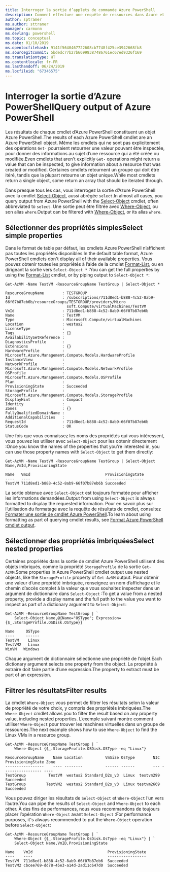 ```yaml
---
title: Interroger la sortie d’applets de commande Azure PowerShell
description: Comment effectuer une requête de ressources dans Azure et mettre en forme les résultats.
author: sptramer
ms.author: sttramer
manager: carmonm
ms.devlang: powershell
ms.topic: conceptual
ms.date: 01/10/2019
ms.openlocfilehash: 9141f5640467722608cb7748f425ce3942668fb8
ms.sourcegitcommit: 5bdedc77b27b66998387486761ec67ed9326f169
ms.translationtype: HT
ms.contentlocale: fr-FR
ms.lasthandoff: 06/24/2019
ms.locfileid: "67346575"
---
```

# <a name="query-output-of-azure-powershell"></a><span data-ttu-id="b1a8e-103">Interroger la sortie d’Azure PowerShell</span><span class="sxs-lookup"><span data-stu-id="b1a8e-103">Query output of Azure PowerShell</span></span> 

<span data-ttu-id="b1a8e-104">Les résultats de chaque cmdlet d’Azure PowerShell constituent un objet Azure PowerShell.</span><span class="sxs-lookup"><span data-stu-id="b1a8e-104">The results of each Azure PowerShell cmdlet are an Azure PowerShell object.</span></span> <span data-ttu-id="b1a8e-105">Même les cmdlets qui ne sont pas explicitement des opérations `Get-` pourraient retourner une valeur pouvant être inspectée, pour donner des informations au sujet d’une ressource qui a été créée ou modifiée.</span><span class="sxs-lookup"><span data-stu-id="b1a8e-105">Even cmdlets that aren't explicitly `Get-` operations might return a value that can be inspected, to give information about a resource that was created or modified.</span></span> <span data-ttu-id="b1a8e-106">Certaines cmdlets retournent un groupe qui doit être itéré, tandis que la plupart retourne un objet unique.</span><span class="sxs-lookup"><span data-stu-id="b1a8e-106">While most cmdlets return a single object, some return an array that should be iterated through.</span></span>

<span data-ttu-id="b1a8e-107">Dans presque tous les cas, vous interrogez la sortie d’Azure PowerShell avec la cmdlet [Select-Object](/powershell/module/Microsoft.PowerShell.Utility/Select-Object), aussi abrégée `select`.</span><span class="sxs-lookup"><span data-stu-id="b1a8e-107">In almost all cases, you query output from Azure PowerShell with the [Select-Object](/powershell/module/Microsoft.PowerShell.Utility/Select-Object) cmdlet, often abbreviated to `select`.</span></span> <span data-ttu-id="b1a8e-108">Une sortie peut être filtrée avec [Where-Object](/powershell/module/Microsoft.PowerShell.Core/Where-Object), ou son alias `where`.</span><span class="sxs-lookup"><span data-stu-id="b1a8e-108">Output can be filtered with [Where-Object](/powershell/module/Microsoft.PowerShell.Core/Where-Object), or its alias `where`.</span></span>

## <a name="select-simple-properties"></a><span data-ttu-id="b1a8e-109">Sélectionner des propriétés simples</span><span class="sxs-lookup"><span data-stu-id="b1a8e-109">Select simple properties</span></span>

<span data-ttu-id="b1a8e-110">Dans le format de table par défaut, les cmdlets Azure PowerShell n’affichent pas toutes les propriétés disponibles.</span><span class="sxs-lookup"><span data-stu-id="b1a8e-110">In the default table format, Azure PowerShell cmdlets don't display all of their available properties.</span></span> <span data-ttu-id="b1a8e-111">Vous pouvez obtenir toutes les propriétés à l’aide de la cmdlet [Format-List](/powershell/module/microsoft.powershell.utility/format-list), ou en dirigeant la sortie vers `Select-Object *` :</span><span class="sxs-lookup"><span data-stu-id="b1a8e-111">You can get the full properties by using the [Format-List](/powershell/module/microsoft.powershell.utility/format-list) cmdlet, or by piping output to `Select-Object *`:</span></span>

```azurepowershell-interactive
Get-AzVM -Name TestVM -ResourceGroupName TestGroup | Select-Object *
```

```output
ResourceGroupName        : TESTGROUP
Id                       : /subscriptions/711d8ed1-b888-4c52-8ab9-66f07b87eb6b/resourceGroups/TESTGROUP/providers/Micro
                           soft.Compute/virtualMachines/TestVM
VmId                     : 711d8ed1-b888-4c52-8ab9-66f07b87eb6b
Name                     : TestVM
Type                     : Microsoft.Compute/virtualMachines
Location                 : westus2
LicenseType              :
Tags                     : {}
AvailabilitySetReference :
DiagnosticsProfile       :
Extensions               : {}
HardwareProfile          : Microsoft.Azure.Management.Compute.Models.HardwareProfile
InstanceView             :
NetworkProfile           : Microsoft.Azure.Management.Compute.Models.NetworkProfile
OSProfile                : Microsoft.Azure.Management.Compute.Models.OSProfile
Plan                     :
ProvisioningState        : Succeeded
StorageProfile           : Microsoft.Azure.Management.Compute.Models.StorageProfile
DisplayHint              : Compact
Identity                 :
Zones                    : {}
FullyQualifiedDomainName :
AdditionalCapabilities   :
RequestId                : 711d8ed1-b888-4c52-8ab9-66f07b87eb6b
StatusCode               : OK
```

<span data-ttu-id="b1a8e-112">Une fois que vous connaissez les noms des propriétés qui vous intéressent, vous pouvez les utiliser avec `Select-Object` pour les obtenir directement :</span><span class="sxs-lookup"><span data-stu-id="b1a8e-112">Once you know the names of the properties that you're interested in, you can use those property names with `Select-Object` to get them directly:</span></span>

```azurepowershell-interactive
Get-AzVM -Name TestVM -ResourceGroupName TestGroup | Select-Object Name,VmId,ProvisioningState
```

```output
Name   VmId                                 ProvisioningState
----   ----                                 -----------------
TestVM 711d8ed1-b888-4c52-8ab9-66f07b87eb6b Succeeded
```

<span data-ttu-id="b1a8e-113">La sortie obtenue avec `Select-Object` est toujours formatée pour afficher les informations demandées.</span><span class="sxs-lookup"><span data-stu-id="b1a8e-113">Output from using `Select-Object` is always formatted to display the requested information.</span></span> <span data-ttu-id="b1a8e-114">Pour en savoir plus sur l’utilisation du formatage avec la requête de résultats de cmdlet, consultez [Formater une sortie de cmdlet Azure PowerShell](formatting-output.md).</span><span class="sxs-lookup"><span data-stu-id="b1a8e-114">To learn about using formatting as part of querying cmdlet results, see [Format Azure PowerShell cmdlet output](formatting-output.md).</span></span>

## <a name="select-nested-properties"></a><span data-ttu-id="b1a8e-115">Sélectionner des propriétés imbriquées</span><span class="sxs-lookup"><span data-stu-id="b1a8e-115">Select nested properties</span></span>

<span data-ttu-id="b1a8e-116">Certaines propriétés dans la sortie de cmdlet Azure PowerShell utilisent des objets imbriqués, comme la propriété `StorageProfile` de la sortie `Get-AzVM`.</span><span class="sxs-lookup"><span data-stu-id="b1a8e-116">Some properties in Azure PowerShell cmdlet output use nested objects, like the `StorageProfile` property of `Get-AzVM` output.</span></span> <span data-ttu-id="b1a8e-117">Pour obtenir une valeur d’une propriété imbriquée, renseignez un nom d’affichage et le chemin d’accès complet à la valeur que vous souhaitez inspecter dans un argument de dictionnaire dans `Select-Object` :</span><span class="sxs-lookup"><span data-stu-id="b1a8e-117">To get a value from a nested property, provide a display name and the full path to the value you want to inspect as part of a dictionary argument to `Select-Object`:</span></span>

```azurepowershell-interactive
Get-AzVM -ResourceGroupName TestGroup | `
    Select-Object Name,@{Name="OSType"; Expression={$_.StorageProfile.OSDisk.OSType}}
```

```output
Name     OSType
----     ------
TestVM    Linux
TestVM2   Linux
WinVM   Windows
```

<span data-ttu-id="b1a8e-118">Chaque argument de dictionnaire sélectionne une propriété de l’objet.</span><span class="sxs-lookup"><span data-stu-id="b1a8e-118">Each dictionary argument selects one property from the object.</span></span> <span data-ttu-id="b1a8e-119">La propriété à extraire doit faire partie d’une expression.</span><span class="sxs-lookup"><span data-stu-id="b1a8e-119">The property to extract must be part of an expression.</span></span>

## <a name="filter-results"></a><span data-ttu-id="b1a8e-120">Filtrer les résultats</span><span class="sxs-lookup"><span data-stu-id="b1a8e-120">Filter results</span></span> 

<span data-ttu-id="b1a8e-121">La cmdlet `Where-Object` vous permet de filtrer les résultats selon la valeur de propriété de votre choix, y compris des propriétés imbriquées.</span><span class="sxs-lookup"><span data-stu-id="b1a8e-121">The `Where-Object` cmdlet allows you to filter the result based on any property value, including nested properties.</span></span> <span data-ttu-id="b1a8e-122">L’exemple suivant montre comment utiliser `Where-Object` pour trouver les machines virtuelles dans un groupe de ressources.</span><span class="sxs-lookup"><span data-stu-id="b1a8e-122">The next example shows how to use `Where-Object` to find the Linux VMs in a resource group.</span></span>

```azurepowershell-interactive
Get-AzVM -ResourceGroupName TestGroup | `
    Where-Object {$_.StorageProfile.OSDisk.OSType -eq "Linux"}
```

```output
ResourceGroupName    Name Location          VmSize OsType        NIC ProvisioningState Zone
-----------------    ---- --------          ------ ------        --- ----------------- ----
TestGroup          TestVM  westus2 Standard_D2s_v3  Linux  testvm299         Succeeded
TestGroup         TestVM2  westus2 Standard_D2s_v3  Linux testvm2669         Succeeded
```

<span data-ttu-id="b1a8e-123">Vous pouvez diriger les résultats de `Select-Object` et `Where-Object` l’un vers l’autre.</span><span class="sxs-lookup"><span data-stu-id="b1a8e-123">You can pipe the results of `Select-Object` and `Where-Object` to each other.</span></span> <span data-ttu-id="b1a8e-124">À des fins de performances, nous vous recommandons de toujours placer l’opération `Where-Object` avant `Select-Object` :</span><span class="sxs-lookup"><span data-stu-id="b1a8e-124">For performance purposes, it's always recommended to put the `Where-Object` operation before `Select-Object`:</span></span>

```azurepowershell-interactive
Get-AzVM -ResourceGroupName TestGroup | `
    Where-Object {$_.StorageProfile.OsDisk.OsType -eq "Linux"} | `
    Select-Object Name,VmID,ProvisioningState
```

```output
Name    VmId                                 ProvisioningState
----    ----                                 -----------------
TestVM  711d8ed1-b888-4c52-8ab9-66f07b87eb6  Succeeded
TestVM2 cbcee769-dd78-45e3-a14d-2ad11c647d0  Succeeded
```